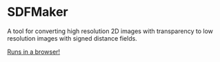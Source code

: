 # SDFMaker
A tool for converting high resolution 2D images with transparency to low resolution images with signed distance fields.

[Runs in a browser!](https://jobtalle.com/SDFMaker)